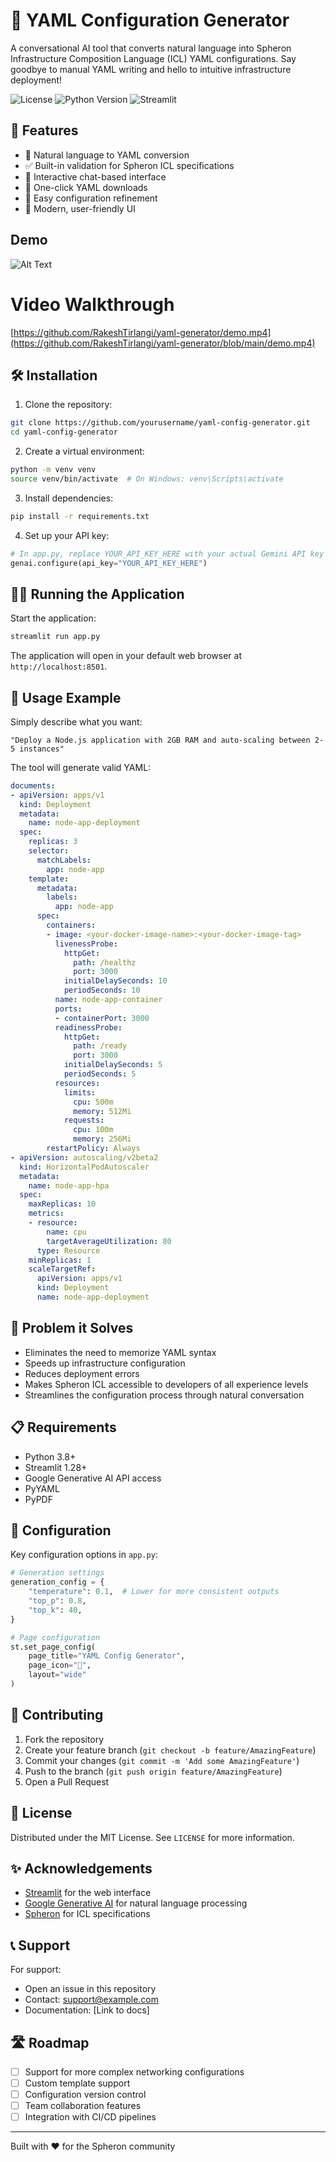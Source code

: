 # 🤖 YAML Configuration Generator

A conversational AI tool that converts natural language into Spheron Infrastructure Composition Language (ICL) YAML configurations. Say goodbye to manual YAML writing and hello to intuitive infrastructure deployment!

![License](https://img.shields.io/badge/license-MIT-blue.svg)
![Python Version](https://img.shields.io/badge/python-3.8%2B-brightgreen)
![Streamlit](https://img.shields.io/badge/streamlit-1.28%2B-red)

## 🚀 Features

- 💬 Natural language to YAML conversion
- ✅ Built-in validation for Spheron ICL specifications
- 📝 Interactive chat-based interface
- 💾 One-click YAML downloads
- 🔄 Easy configuration refinement
- 🎨 Modern, user-friendly UI

## Demo
![Alt Text](demo-p.png)

# Video Walkthrough

[https://github.com/RakeshTirlangi/yaml-generator/demo.mp4](https://github.com/RakeshTirlangi/yaml-generator/blob/main/demo.mp4)

## 🛠️ Installation

1. Clone the repository:
```bash
git clone https://github.com/yourusername/yaml-config-generator.git
cd yaml-config-generator
```

2. Create a virtual environment:
```bash
python -m venv venv
source venv/bin/activate  # On Windows: venv\Scripts\activate
```

3. Install dependencies:
```bash
pip install -r requirements.txt
```

4. Set up your API key:
```python
# In app.py, replace YOUR_API_KEY_HERE with your actual Gemini API key
genai.configure(api_key="YOUR_API_KEY_HERE")
```

## 🏃‍♂️ Running the Application

Start the application:
```bash
streamlit run app.py
```

The application will open in your default web browser at `http://localhost:8501`.

## 📝 Usage Example

Simply describe what you want:
```
"Deploy a Node.js application with 2GB RAM and auto-scaling between 2-5 instances"
```

The tool will generate valid YAML:
```yaml
documents:
- apiVersion: apps/v1
  kind: Deployment
  metadata:
    name: node-app-deployment
  spec:
    replicas: 3
    selector:
      matchLabels:
        app: node-app
    template:
      metadata:
        labels:
          app: node-app
      spec:
        containers:
        - image: <your-docker-image-name>:<your-docker-image-tag>
          livenessProbe:
            httpGet:
              path: /healthz
              port: 3000
            initialDelaySeconds: 10
            periodSeconds: 10
          name: node-app-container
          ports:
          - containerPort: 3000
          readinessProbe:
            httpGet:
              path: /ready
              port: 3000
            initialDelaySeconds: 5
            periodSeconds: 5
          resources:
            limits:
              cpu: 500m
              memory: 512Mi
            requests:
              cpu: 100m
              memory: 256Mi
        restartPolicy: Always
- apiVersion: autoscaling/v2beta2
  kind: HorizontalPodAutoscaler
  metadata:
    name: node-app-hpa
  spec:
    maxReplicas: 10
    metrics:
    - resource:
        name: cpu
        targetAverageUtilization: 80
      type: Resource
    minReplicas: 1
    scaleTargetRef:
      apiVersion: apps/v1
      kind: Deployment
      name: node-app-deployment
```

## 🎯 Problem it Solves

- Eliminates the need to memorize YAML syntax
- Speeds up infrastructure configuration
- Reduces deployment errors
- Makes Spheron ICL accessible to developers of all experience levels
- Streamlines the configuration process through natural conversation

## 📋 Requirements

- Python 3.8+
- Streamlit 1.28+
- Google Generative AI API access
- PyYAML
- PyPDF

## 🔧 Configuration

Key configuration options in `app.py`:

```python
# Generation settings
generation_config = {
    "temperature": 0.1,  # Lower for more consistent outputs
    "top_p": 0.8,
    "top_k": 40,
}

# Page configuration
st.set_page_config(
    page_title="YAML Config Generator",
    page_icon="🤖",
    layout="wide"
)
```

## 🤝 Contributing

1. Fork the repository
2. Create your feature branch (`git checkout -b feature/AmazingFeature`)
3. Commit your changes (`git commit -m 'Add some AmazingFeature'`)
4. Push to the branch (`git push origin feature/AmazingFeature`)
5. Open a Pull Request

## 📜 License

Distributed under the MIT License. See `LICENSE` for more information.

## ✨ Acknowledgements

- [Streamlit](https://streamlit.io/) for the web interface
- [Google Generative AI](https://ai.google.dev/) for natural language processing
- [Spheron](https://spheron.network/) for ICL specifications

## 📞 Support

For support:
- Open an issue in this repository
- Contact: support@example.com
- Documentation: [Link to docs]

## 🛣️ Roadmap

- [ ] Support for more complex networking configurations
- [ ] Custom template support
- [ ] Configuration version control
- [ ] Team collaboration features
- [ ] Integration with CI/CD pipelines

---
Built with ❤️ for the Spheron community
